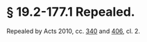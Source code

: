 # § 19.2-177.1 Repealed.

<p>Repealed by Acts 2010, cc. <a href='http://lis.virginia.gov/cgi-bin/legp604.exe?101+ful+CHAP0340'>340</a> and <a href='http://lis.virginia.gov/cgi-bin/legp604.exe?101+ful+CHAP0406'>406</a>, cl. 2.</p>